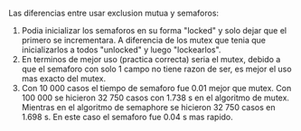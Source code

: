 Las diferencias entre usar exclusion mutua y semaforos:
1. Podia inicializar los semaforos en su forma "locked" y solo dejar que el primero se incrementara.
A diferencia de los mutex que tenia que inicializarlos a todos "unlocked" y luego "lockearlos".
2. En terminos de mejor uso (practica correcta) seria el mutex, debido a que el semaforo con solo 1 campo no tiene razon de ser, es mejor el uso mas exacto del mutex.
3. Con 10 000 casos el tiempo de semaforo fue 0.01 mejor que mutex.
Con 100 000 se hicieron 32 750 casos con 1.738 s en el algoritmo de  mutex. Mientras en el algoritmo de semaphore se hicieron 32 750 casos en 1.698 s. En este caso el semaforo fue 0.04 s mas rapido.

